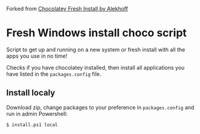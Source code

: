 Forked from [Chocolatey Fresh Install by Alekhoff](https://raw.githubusercontent.com/Alekhoff/chocolatey-fresh-install)

# Fresh Windows install choco script
Script to get up and running on a new system or fresh install with all the apps you use in no time!

Checks if you have chocolatey installed, then install all applications you have listed in the `packages.config` file. 

## Install localy
Download zip, change packages to your preference in `packages.config` and run in admin Powershell:
```
$ install.ps1 local
```